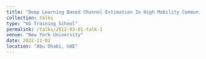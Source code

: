 ```yaml
---
title: "Deep Learning Based Channel Estimation In High Mobility Communications"
collection: talks
type: "6G Training School"
permalink: /talks/2012-03-01-talk-1
venue: "New York University"
date: 2022-11-02
location: "Abu Dhabi, UAE"
---
```



